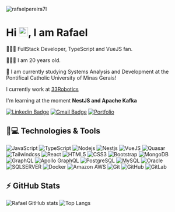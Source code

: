 <p align="left"><img src="https://komarev.com/ghpvc/?username=rafaelpereira7l" alt="rafaelpereira7l" /></p>


<h1 align = "justify"> Hi <img src="https://media.giphy.com/media/hvRJCLFzcasrR4ia7z/giphy.gif" width="25px">, I am Rafael</h1>
<p>👨🏾‍💻 FullStack Developer, TypeScript and VueJS fan.</p>
<p>🧑🏽‍💼 I am 20 years old.</p> 
<p>🏫 I am currently studying Systems Analysis and Development at the Pontifical Catholic University of Minas Gerais!</p>


I currently work at [33Robotics](https://33robotics.com/home.html)

I'm learning at the moment **NestJS and Apache Kafka**


[![Linkedin Badge](https://img.shields.io/badge/-Rafael%20Pereira-blue?style=flat-square&logo=Linkedin&logoColor=white&link=https://www.linkedin.com/in/rafael-henrique-pereira-37b155232/)](https://www.linkedin.com/in/rafael-henrique-pereira-37b155232/)
[![Gmail Badge](https://img.shields.io/badge/-rafael.hpereira7@gmail.com-c14438?style=flat-square&logo=Gmail&logoColor=white&link=mailto:rafael.hpereira7@gmail.com)](mailto:rafael.hpereira7@gmail.com)
[![Portfolio](https://img.shields.io/badge/PORTFOLIO-blue)](https://raffp.dev/)

## 🚀💻 Technologies & Tools

![JavaScript](https://img.shields.io/badge/JavaScript-F7DF1E?&logo=javascript&logoColor=black)
![TypeScript](https://img.shields.io/badge/TypeScript-007ACC?&logo=typescript&logoColor=white)
![Nodejs](https://img.shields.io/badge/Node.js-43853D?&logo=node.js&logoColor=white)
![Nestjs](https://img.shields.io/badge/Nest.js-%23E0234E.svg?&logo=nestjs&logoColor=white)
![VueJS](https://img.shields.io/badge/Vue.js-%2335495e.svg?&logo=vuedotjs&logoColor=%234FC08D)
![Quasar](https://img.shields.io/badge/Quasar-16B7FB?&logo=quasar&logoColor=black)
![Tailwindcss](https://img.shields.io/badge/TailwindCSS-%2338B2AC.svg?&logo=tailwind-css&logoColor=white)
![React](https://img.shields.io/badge/React-20232A?&logo=react&logoColor=61DAFB)
![HTML5](https://img.shields.io/badge/HTML5-E34F26?&logo=html5&logoColor=white)
![CSS3](https://img.shields.io/badge/CSS3-1572B6?&logo=css3&logoColor=white)
![Bootstrap](https://img.shields.io/badge/Bootstrap-563D7C?&logo=bootstrap&logoColor=white)
![MongoDB](https://img.shields.io/badge/MongoDB-%234ea94b.svg?&logo=mongodb&logoColor=white)
![GraphQL](https://img.shields.io/badge/-GraphQL-E10098?&logo=graphql&logoColor=white)
![Apollo GraphQL](https://img.shields.io/badge/-ApolloGraphQL-311C87?&logo=apollo-graphql)
![PostgreSQL](https://img.shields.io/badge/PostgreSQL-316192?&logo=postgresql&logoColor=white)
![MySQL](https://img.shields.io/badge/MySQL-00000F?&logo=mysql&logoColor=white)
![Oracle](https://img.shields.io/badge/Oracle-F80000?&logo=oracle&logoColor=white)
![SQLSERVER](https://img.shields.io/badge/Microsoft%20SQL%20Server-CC2927?&logo=microsoft%20sql%20server&logoColor=white)
![Docker](https://img.shields.io/badge/Docker-2496ED?&logo=docker&logoColor=white)
![Amazon AWS](https://img.shields.io/badge/Amazon_AWS-232F3E?&logo=amazon-aws&logoColor=white)
![Git](https://img.shields.io/badge/Git-E34F26?&logo=git&logoColor=white)
![GitHub](https://img.shields.io/badge/GitHub-100000?&logo=github&logoColor=white)
![GitLab](https://img.shields.io/badge/GitLab-330F63?&logo=gitlab&logoColor=white)

## ⚡ GitHub Stats

![Rafael GitHub stats](https://github-readme-stats.vercel.app/api?username=rafaelpereira7l&show_icons=true&theme=omni)
![Top Langs](https://github-readme-stats.vercel.app/api/top-langs/?username=rafaelpereira7l&layout=compact&langs_count=8&theme=omni) 
